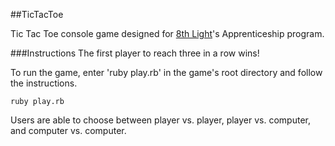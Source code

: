 ##TicTacToe

Tic Tac Toe console game designed for <a href="https://8thlight.com/">8th Light</a>'s Apprenticeship program.


###Instructions
The first player to reach three in a row wins!

To run the game, enter 'ruby play.rb' in the game's root directory and follow the instructions.

```
ruby play.rb
```

Users are able to choose between player vs. player, player vs. computer, and computer vs. computer.
